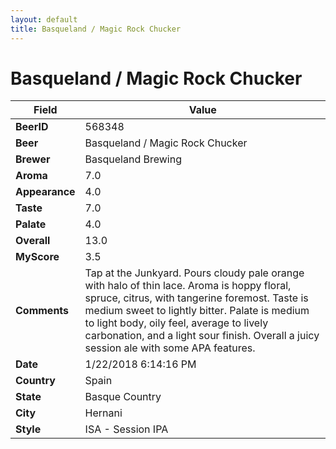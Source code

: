 ```yaml
---
layout: default
title: Basqueland / Magic Rock Chucker
---
```


# Basqueland / Magic Rock Chucker

| Field         | Value     |
|---------------|-----------|
| **BeerID** | 568348 |
| **Beer** | Basqueland / Magic Rock Chucker |
| **Brewer** | Basqueland Brewing |
| **Aroma** | 7.0 |
| **Appearance** | 4.0 |
| **Taste** | 7.0 |
| **Palate** | 4.0 |
| **Overall** | 13.0 |
| **MyScore** | 3.5 |
| **Comments** | Tap at the Junkyard. Pours cloudy pale orange with halo of thin lace. Aroma is hoppy  floral, spruce, citrus, with tangerine foremost. Taste is medium sweet to lightly bitter. Palate is medium to light body, oily feel, average to lively carbonation, and a light sour finish. Overall a juicy session ale with some APA features. |
| **Date** | 1/22/2018 6:14:16 PM |
| **Country** | Spain |
| **State** | Basque Country |
| **City** | Hernani |
| **Style** | ISA - Session IPA |
